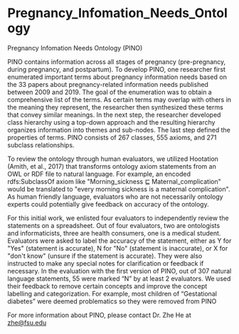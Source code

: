 # Pregnancy_Infomation_Needs_Ontology
Pregnancy Infomation Needs Ontology (PINO)

PINO contains information across all stages of pregnancy (pre-pregnancy, during pregnancy, and postpartum). To develop PINO, one researcher first enumerated important terms about pregnancy information needs based on the 33 papers about pregnancy-related information needs published between 2009 and 2019. The goal of the enumeration was to obtain a comprehensive list of the terms. As certain terms may overlap with others in the meaning they represent, the researcher then synthesized these terms that convey similar meanings.  In the next step, the researcher developed class hierarchy using a top-down approach and the resulting hierarchy organizes information into themes and sub-nodes. The last step defined the properties of terms. PINO consists of 267 classes, 555 axioms, and 271 subclass relationships.

To review the ontology through human evaluators, we utilized Hootation (Amith, et al., 2017) that transforms ontology axiom statements from an OWL or RDF file to natural language. For example, an encoded rdfs:SubclassOf axiom like "Morning_sickness ⊑ Maternal_complication" would be translated to "every morning sickness is a maternal complication". As human friendly language, evaluators who are not necessarily ontology experts could potentially give feedback on accuracy of the ontology. 

For this initial work, we enlisted four evaluators to independently review the statements on a spreadsheet. Out of four evaluators, two are ontologists and informaticists, three are health consumers, one is a medical student. Evaluators were asked to label the accuracy of the statement, either as Y for "Yes" (statement is accurate), N for "No" (statement is inaccurate), or X for "don't know" (unsure if the statement is accurate). They were also instructed to make any special notes for clarification or feedback if necessary. In the evaluation with the first version of PINO, out of 307 natural language statements, 55 were marked “N” by at least 2 evaluators. We used their feedback to remove certain concepts and improve the concept labelling and categorization. For example, most children of “Gestational diabetes” were deemed problematics so they were removed from PINO

For more information about PINO, please contact Dr. Zhe He at zhe@fsu.edu
